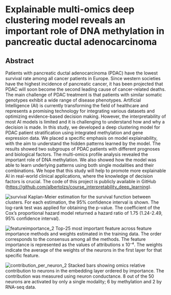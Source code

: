 # Explainable multi-omics deep clustering model reveals an important role of DNA methylation in pancreatic ductal adenocarcinoma

## Abstract

Patients with pancreatic ductal adenocarcinoma (PDAC) have the lowest survival rate among all cancer patients in Europe. Since western societies have the highest incidence of pancreatic cancer, it has been projected that PDAC will soon become the second leading cause of cancer-related deaths. The main challenge of PDAC treatment is that patients with similar somatic genotypes exhibit a wide range of disease phenotypes. Artificial Intelligence (AI) is currently transforming the field of healthcare and represents a promising technology for integrating various datasets and optimizing evidence-based decision making. However, the interpretability of most AI models is limited and it is challenging to understand how and why a decision is made. In this study, we developed a deep clustering model for PDAC patient stratification using integrated methylation and gene expression data. We placed a specific emphasis on model explainability, with the aim to understand the hidden patterns learned by the model. The results showed two subgroups of PDAC patients with different prognoses and biological factors. The multi-omics profile analysis revealed the important role of DNA methylation. We also showed how the model was able to learn underlying patterns using both single modalities and their combinations. We hope that this study will help to promote more explainable AI in real-world clinical applications, where the knowledge of decision factors is crucial. The code of this project is publicly available in GitHub (https://github.com/albertolzs/course_interpretability_deep_learning).

![survival](https://github.com/albertolzs/edc_mo_pdac/assets/140154262/1bae9118-3b53-4846-aaf3-f1f0c1eeb17b)
Kaplan-Meier estimation for the survival function between clusters. For each estimation, the 95% confidence interval is shown. The log-rank test was applied for obtaining the p-value. The coefficient of the Cox’s proportional hazard model returned a hazard ratio of 1.75 (1.24-2.49, 95% confidence interval).

![featureimportance_2](https://github.com/albertolzs/edc_mo_pdac/assets/140154262/dac182d5-1708-4de5-88af-0eb703f14575)
Top-25 most important feature across feature importance methods and weights estimated in the training data. The order corresponds to the consensus among all the methods. The feature importance is represented as the values of attributions x 10⁻⁴. The weights indicate the average of the weights of the neurons in the first layer for that specific feature.

![contribution_per_neuron_2](https://github.com/albertolzs/edc_mo_pdac/assets/140154262/236af151-0288-47e9-8391-6103ff434d6a)
Stacked bars showing omics relative contribution to neurons in the embedding layer ordered by importance. The contribution was measured using neuron conductance. 8 out of the 50 neurons are activated by only a single modality; 6 by methylation and 2 by RNA-seq data.
